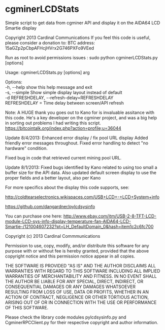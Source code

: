 cgminerLCDStats
===============

Simple script to get data from cgminer API and display it on the AIDA64 LCD Smartie display

Copyright 2013 Cardinal Communications
If you feel this code is useful, please consider a donation to:
  BTC address: 15aGZp2pCbpAFHcjHVrx2G746PXFo9VEed

Run as root to avoid permissions issues : sudo python cgminerLCDStats.py [options]

Usage: cgminerLCDStats.py [options] arg                                                                                                                                                            
                                                                                                                                                                                                   
Options:                                                                                                                                                                                           
  -h, --help            show this help message and exit                                                                                                                                            
  -s, --simple          Show simple display layout instead of default                                                                                                                              
  -d REFRESHDELAY, --refresh-delay=REFRESHDELAY                                                                                                                                                    
                        REFRESHDELAY = Time delay between screen/API refresh 
                        
Note: A HUGE thank you goes out to Kano for is invaluable assitance with this code.
      He's a key developer on the cgminer project, and was a big help in sorting out problems I had writing this script.
      https://bitcointalk.org/index.php?action=profile;u=36044
      
Update 8/4/2013: Enhanced error display / fix pool URL display
Added friendly error messages throughout. Fixed error handling to
detect "no hardware" condition.

Fixed bug in code that retrieved current mining pool URL.
                        
Update 8/1/2013: Fixed bugs identified by Kano related to using too small a buffer size for the API data. 
Also updated default screen display to use the proper fields and a better layout, also per Kano
                        

 For more specifics about the display this code supports, see:
 
  http://coldtearselectronics.wikispaces.com/USB+LCD+-+LCD+System+info
  
  https://github.com/dangardner/pylcdsysinfo
  
  You can purchase one here:
  http://www.ebay.com/itm/USB-2-8-TFT-LCD-module-LCD-sys-info-display-temperature-fan-AIDA64-LCD-Smartie-/121004607232?pt=LH_DefaultDomain_0&hash=item1c2c6fc700


Copyright (c) 2013 Cardinal Commmunications

Permission to use, copy, modify, and/or distribute this software for any 
purpose with or without fee is hereby granted, provided that the above 
copyright notice and this permission notice appear in all copies.

THE SOFTWARE IS PROVIDED "AS IS" AND THE AUTHOR DISCLAIMS ALL WARRANTIES 
WITH REGARD TO THIS SOFTWARE INCLUDING ALL IMPLIED WARRANTIES OF 
MERCHANTABILITY AND FITNESS. IN NO EVENT SHALL THE AUTHOR BE LIABLE FOR ANY 
SPECIAL, DIRECT, INDIRECT, OR CONSEQUENTIAL DAMAGES OR ANY DAMAGES 
WHATSOEVER RESULTING FROM LOSS OF USE, DATA OR PROFITS, WHETHER IN AN 
ACTION OF CONTRACT, NEGLIGENCE OR OTHER TORTIOUS ACTION, ARISING OUT OF OR 
IN CONNECTION WITH THE USE OR PERFORMANCE OF THIS SOFTWARE.

Please check the library code modules pylcdsysinfo.py and CgminerRPCClient.py for their respective copyright and author information.
